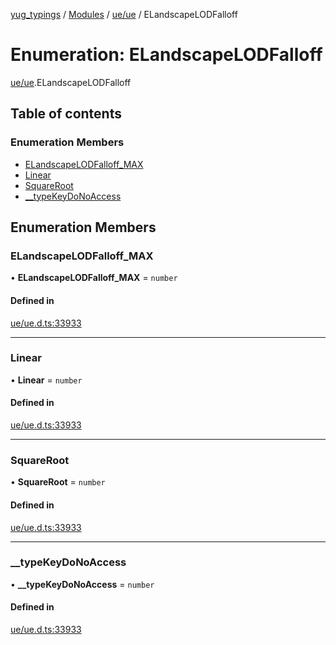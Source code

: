 [yug_typings](../README.md) / [Modules](../modules.md) / [ue/ue](../modules/ue_ue.md) / ELandscapeLODFalloff

# Enumeration: ELandscapeLODFalloff

[ue/ue](../modules/ue_ue.md).ELandscapeLODFalloff

## Table of contents

### Enumeration Members

- [ELandscapeLODFalloff\_MAX](ue_ue.ELandscapeLODFalloff.md#elandscapelodfalloff_max)
- [Linear](ue_ue.ELandscapeLODFalloff.md#linear)
- [SquareRoot](ue_ue.ELandscapeLODFalloff.md#squareroot)
- [\_\_typeKeyDoNoAccess](ue_ue.ELandscapeLODFalloff.md#__typekeydonoaccess)

## Enumeration Members

### ELandscapeLODFalloff\_MAX

• **ELandscapeLODFalloff\_MAX** = `number`

#### Defined in

[ue/ue.d.ts:33933](https://github.com/YugMetaverse/yug_typings/blob/b7d9b19/ue/ue.d.ts#L33933)

___

### Linear

• **Linear** = `number`

#### Defined in

[ue/ue.d.ts:33933](https://github.com/YugMetaverse/yug_typings/blob/b7d9b19/ue/ue.d.ts#L33933)

___

### SquareRoot

• **SquareRoot** = `number`

#### Defined in

[ue/ue.d.ts:33933](https://github.com/YugMetaverse/yug_typings/blob/b7d9b19/ue/ue.d.ts#L33933)

___

### \_\_typeKeyDoNoAccess

• **\_\_typeKeyDoNoAccess** = `number`

#### Defined in

[ue/ue.d.ts:33933](https://github.com/YugMetaverse/yug_typings/blob/b7d9b19/ue/ue.d.ts#L33933)
